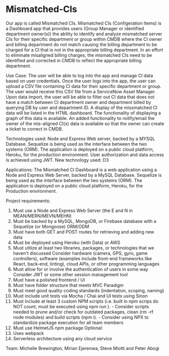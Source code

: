 # Mismatched-CIs
Our app is called Mismatched CIs.  Mismatched CIs (Configeration Items) is a Dashboard app that provides users (Group Manager or identified department owner(s)) the ability to identify and analyze mismatched server CIs for their specific department or group within CMDB where the CI owner and billing department do not match causing the billing department to be charged for a CI that is not in the appropriate billing department. In an effort to eliminate misaligned billing charges, the mismatched CIs need to be identified and corrected in CMDB to reflect the appropriate billing department.

Use Case:  The user will be able to log into the app and manage CI data based on user credentials.  Once the user logs into the app, the user can upload a CSV file containing CI data for their specific department or group. The user would receive this CSV file from a ServiceNow Asset Manager.  Upon data import, the user will be able to filter out CI data that does not have a match between CI department owner and department billed by querying DB by user and department ID.  A display of the missmatched CI data will be listed in the HTML dashboard.  The functionality of displaying a graph of this data is available.  An added functionality to notify/email the owner of the mis-aligned CI(s) data is available so that the owner can create a ticket to correct in CMDB.

Technologies used:  Node and Express Web server, backed by a MYSQL Database.  Sequelize is being used as the interface between the two systems (ORM).  The application is deployed on a public cloud platform, Heroku, for the production environment.  User authorization and data access is achieved using JWT.  New technology used:  D3

Applications:  The Mismatched CI Dashboard is a web application using a Node and Express Web Server, backed by a MySQL Database. Sequelize is being used as the interface between the two systems (ORM). The application is deployed on a public cloud platform, Heroku, for the Production environment.

Project requirements:
1. Must use a Node and Express Web Server (the E and N in MEAN/MERN/MEVN/MEHN)
2. Must be backed by a MySQL, MongoDB, or Firebase database with a Sequelize (or Mongoose) ORM/ODM
3. Must have both GET and POST routes for retrieving and adding new data
4. Must be deployed using Heroku (with Data) or AWS
5. Must utilize at least two libraries, packages, or technologies that we haven't discussed Consider hardware (camera, GPS, gyro, game controllers), software (examples include  front-end frameworks like React, back-end, linting), cloud APIs, or other programming languages
6. Must allow for or involve the authentication of users in some way Consider JWT or some other session management tool
7. Must have a polished frontend / UI 
8. Must have folder structure that meets MVC Paradigm
9. Must meet good quality coding standards (indentation, scoping, naming)
10. Must include unit tests via Mocha / Chai and UI tests using Sinon
11. Must include at least 3 custom NPM scripts (i.e. built in npm scrips do NOT count, must be executed using npm run ).
        - Consider scripts needed to prune and/or check for outdated packages, clean (rm -rf node modules) and build scripts (npm i). 
        - Consider using NPX to standardize package execution for all team members
12. Must use HelmetJS npm package
Optional:
1.  Uses webpack
2.  Serverless architecture using any cloud service

Team:  Michelle Brewington, Mirian Ejerenwa, Steve Miotti and Peter Abogi


